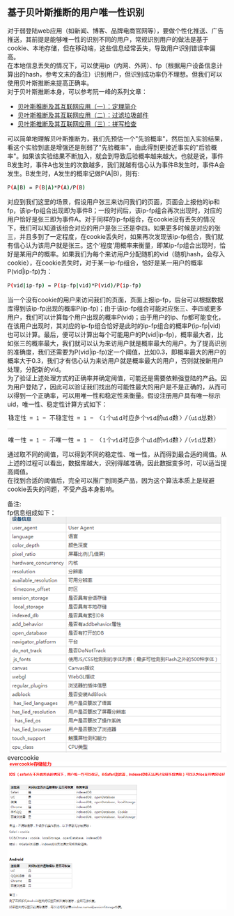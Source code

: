 ## 基于贝叶斯推断的用户唯一性识别
对于弱登陆web应用（如新闻、博客、品牌电商官网等），要做个性化推送、广告推送，其前提是能够唯一性的识别不同的用户，常规识别用户的做法是基于cookie、本地存储，但在移动端，这些信息经常丢失，导致用户识别错误率偏高。  
在本地信息丢失的情况下，可以使用ip（内网、外网）、fp（根据用户设备信息计算出的hash，参考文末的备注）识别用户，但识别成功率仍不理想。但我们可以使用贝叶斯推断来提高正确率。  
对于贝叶斯推断本身，可以参考阮一峰的系列文章：  
- [贝叶斯推断及其互联网应用（一）：定理简介](http://www.ruanyifeng.com/blog/2011/08/bayesian_inference_part_one.html)
- [贝叶斯推断及其互联网应用（二）：过滤垃圾邮件](http://www.ruanyifeng.com/blog/2011/08/bayesian_inference_part_two.html)
- [贝叶斯推断及其互联网应用（三）：拼写检查](http://www.ruanyifeng.com/blog/2012/10/spelling_corrector.html)

可以简单地理解贝叶斯推断为，我们先预估一个"先验概率"，然后加入实验结果，看这个实验到底是增强还是削弱了"先验概率"，由此得到更接近事实的"后验概率"。如果该实验结果不断加入，就会到导致后验概率越来越大。也就是说，事件B发生时，事件A也发生的次数越多，我们就越有信心认为事件B发生时，事件A会发生。B发生时，A发生的概率记做P(A|B)，则有:
```bash
P(A|B) = P(B|A)*P(A)/P(B)
```
对应到我们这里的场景，假设用户张三来访问我们的页面，页面会上报他的ip和fp，该ip-fp组合出现即为事件B；一段时间后，该ip-fp组合再次出现时，对应的用户恰好是张三即为事件A。对于同样的ip-fp组合，在cookie没有丢失的情况下，我们可以知道该组合对应的用户是张三还是李四。如果更多时候是对应的张三，并且多到了一定程度，在cookie丢失时，如果再次发现该ip-fp组合，我们就有信心认为该用户就是张三。这个‘程度’用概率来衡量，即某ip-fp组合出现时，恰好是某用户的概率。如果我们为每个来访用户分配随机的vid（随机hash，会存入cookie），在cookie丢失时，对于某一ip-fp组合，恰好是某一用户的概率P(vid|ip-fp)为：
```bash
P(vid|ip-fp) = P(ip-fp|vid)*P(vid)/P(ip-fp)
```
当一个没有cookie的用户来访问我们的页面，页面上报ip-fp，后台可以根据数据库得到该ip-fp出现的概率P(ip-fp)；由于该ip-fp组合可能对应张三、李四或更多用户，我们可以计算每个用户出现的概率P(vid)；由于用户的ip、fp都可能变化，在该用户出现时，其对应的ip-fp组合恰好是此时的ip-fp组合的概率P(ip-fp|vid)也可以计算。最后，便可以计算出每个可能用户的P(vid|ip-fp)，概率最大者，比如张三的概率最大，我们就可以认为来访用户就是概率最大的用户。为了提高识别的准确度，我们还需要为P(vid|ip-fp)定一个阈值，比如0.3，即概率最大的用户的概率大于0.3，我们才有信心认为来访用户就是概率最大的用户，否则就按新用户处理，分配新的vid。  
为了验证上述处理方式的正确率并确定阈值，可能还是需要依赖强登陆的产品。因为用户登陆了，因此可以验证我们找出的可能性最大的用户是不是正确的，从而可以得到一个正确率，可以用唯一性和稳定性来衡量。假设注册用户具有唯一标示uid，唯一性、稳定性计算方式如下：  
![唯一性、稳定性计算](https://github.com/Youjingyu/Code-Collection/blob/master/solution/bayesian/img/compute.png)  
通过取不同的阈值，可以得到不同的稳定性、唯一性，从而得到最合适的阈值。从上述的过程可以看出，数据库越大，识别得越准确，因此数据变多时，可以适当提高阈值。  
在找到合适的阈值后，完全可以推广到同类产品，因为这个算法本质上是规避cookie丢失的问题，不受产品本身影响。

备注:   
fp信息组成如下：  
![设备信息](https://github.com/Youjingyu/Code-Collection/blob/master/solution/bayesian/img/deviceinfo.png)  
evercookie  
![evercookie成功率](https://github.com/Youjingyu/Code-Collection/blob/master/solution/bayesian/img/evercookie.png)